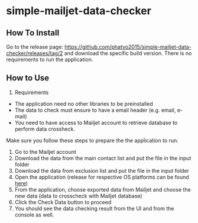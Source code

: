 # simple-mailjet-data-checker

## How To Install
Go to the release page: https://github.com/phatvo2015/simple-mailjet-data-checker/releases/tag/2 and download the specific build version.
There is no requirements to run the application.

## How to Use
1. Requirements
- The application need no other libraries to be preinstalled
- The data to check must ensure to have a email header (e.g. email, e-mail)
- You need to have access to Mailjet account to retrieve database to perform data crossheck.

Make sure you follow these steps to prepare the the application to run.
1) Go to the Mailjet account
2) Download the data from the main contact list and put the file in the input folder
3) Download the data from exclusion list and put the file in the input folder
4) Open the application (release for respective OS platforms can be found [here](https://github.com/phatvo2015/simple-mailjet-data-checker/releases/tag/2))
5) From the application, choose exported data from Mailjet and choose the new data (data to crosscheck with Mailjet database)
6) Click the Check Data button to proceed
7) You should see the data checking result from the UI and from the console as well.

